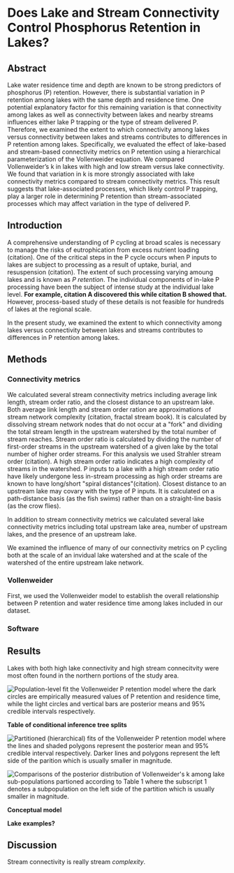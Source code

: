 # Does Lake and Stream Connectivity Control Phosphorus Retention in Lakes?

## Abstract

Lake water residence time and depth are known to be strong predictors of phosphorus (P) retention. However, there is substantial variation in P retention among lakes with the same depth and residence time. One potential explanatory factor for this remaining variation is that connectivity among lakes as well as connectivity between lakes and nearby streams influences either lake P trapping or the type of stream delivered P. Therefore, we examined the extent to which connectivity among lakes versus connectivity between lakes and streams contributes to differences in P retention among lakes. Specifically, we evaluated the effect of lake-based and stream-based connectivity metrics on P retention using a hierarchical parameterization of the Vollenweider equation. We compared Vollenweider’s k in lakes with high and low stream versus lake connectivity. We found that variation in k is more strongly associated with lake connectivity metrics compared to stream connectivity metrics. This result suggests that lake-associated processes, which likely control P trapping, play a larger role in determining P retention than stream-associated processes which may affect variation in the type of delivered P.

## Introduction

A comprehensive understanding of P cycling at broad scales is necessary to manage the risks of eutrophication from excess nutrient loading (citation). One of the critical steps in the P cycle occurs when P inputs to lakes are subject to processing as a result of uptake, burial, and resuspension (citation). The extent of such processing varying amoung lakes and is known as _P retention_. The individual components of in-lake P processing have been the subject of intense study at the individual lake level. **For example, citation A discovered this while citation B showed that.** However, process-based study of these details is not feasible for hundreds of lakes at the regional scale. 

In the present study, we examined the extent to which connectivity among lakes versus connectivity between lakes and streams contributes to differences in P retention among lakes.

## Methods

### Connectivity metrics

We calculated several stream connectivity metrics including average link length, stream order ratio, and the closest distance to an upstream lake. Both average link length and stream order ration are approximations of stream network complexity (citation, fractal stream book). It is calculated by dissolving stream network nodes that do not occur at a "fork" and dividing the total stream length in the upstream watershed by the total number of stream reaches. Stream order ratio is calculated by dividing the number of first-order streams in the upstream watershed of a given lake by the total number of higher order streams. For this analysis we used Strahler stream order (citation). A high stream order ratio indicates a high complexity of streams in the watershed. P inputs to a lake with a high stream order ratio have likely undergone less in-stream processing as high order streams are known to have long/short "spiral distances"(citation). Closest distance to an upstream lake may covary with the type of P inputs. It is calculated on a path-distance basis (as the fish swims) rather than on a straight-line basis (as the crow flies). 

In addition to stream connectivity metrics we calculated several lake connectivity metrics including total upstream lake area, number of upstream lakes, and the presence of an upstream lake. 

We examined the influence of many of our connectivity metrics on P cycling both at the scale of an invidual lake watershed and at the scale of the watershed of the entire upstream lake network. 

### Vollenweider

First, we used the Vollenweider model to establish the overall relationship between P retention and water residence time among lakes included in our dataset. 

### Software

## Results

Lakes with both high lake connectivity and high stream connecitvity were most often found in the northern portions of the study area.

![Population-level fit the Vollenweider P retention model where the dark circles are empirically measured values of P retention and residence time, while the light circles and vertical bars are posterior means and 95% credible intervals respectively.](/home/jose/Documents/Science/Dissertation/Analysis/public/dissertation-analysis_files/figure-html/global_vollenweider-1.png)

**Table of conditional inference tree splits**

![Partitioned (hierarchical) fits of the Vollenweider P retention model where the lines and shaded polygons represent the posterior mean and 95% credible interval respectively. Darker lines and polygons represent the left side of the parition which is usually smaller in magnitude.](/home/jose/Documents/Science/Dissertation/Analysis/public/dissertation-analysis_files/figure-html/model_on_partitions-2.png)

![Comparisons of the posterior distribution of Vollenweider's k among lake sub-populations partioned according to Table 1 where the subscript 1 denotes a subpopulation on the left side of the partition which is usually smaller in magnitude.](/home/jose/Documents/Science/Dissertation/Analysis/public/dissertation-analysis_files/figure-html/model_on_partitions-1.png)

**Conceptual model**

**Lake examples?**

## Discussion

Stream connectivity is really stream _complexity_. 